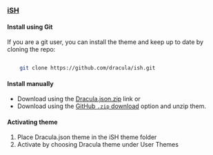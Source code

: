 ### [iSH](https://github.com/ish-app/ish)

#### Install using Git

If you are a git user, you can install the theme and keep up to date by cloning the repo:

```bash

    git clone https://github.com/dracula/ish.git

```

#### Install manually

- Download using the [Dracula.json.zip](https://github.com/dracula/ish/files/11355164/Dracula.json.zip) link or
- Download using the [GitHub `.zip` download](https://github.com/dracula/ish/archive/refs/heads/main.zip) option and unzip them.

#### Activating theme

1. Place Dracula.json theme in the iSH theme folder
2. Activate by choosing Dracula theme under User Themes


